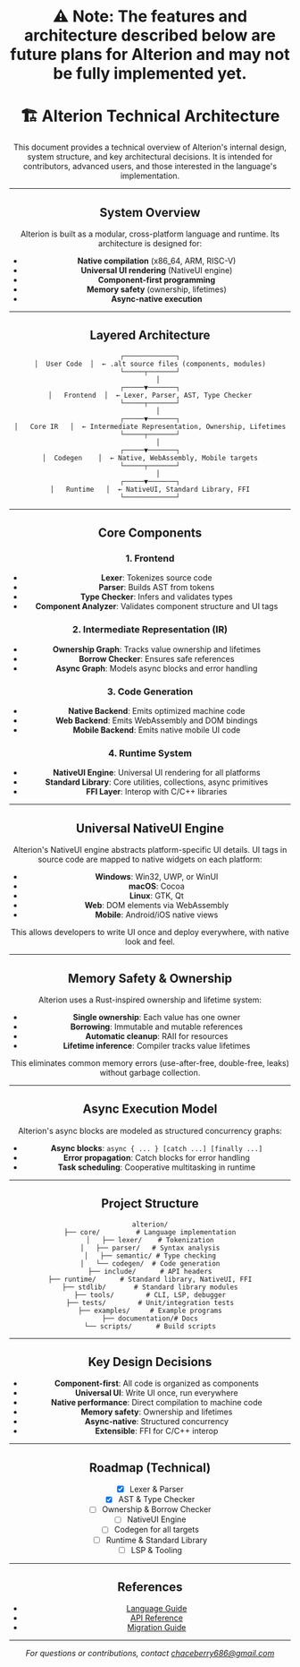 <div align="center">

# ⚠️ **Note:** The features and architecture described below are future plans for Alterion and may not be fully implemented yet.

# 🏗️ Alterion Technical Architecture

This document provides a technical overview of Alterion's internal design, system structure, and key architectural decisions. It is intended for contributors, advanced users, and those interested in the language's implementation.

---

## System Overview

Alterion is built as a modular, cross-platform language and runtime. Its architecture is designed for:
- **Native compilation** (x86_64, ARM, RISC-V)
- **Universal UI rendering** (NativeUI engine)
- **Component-first programming**
- **Memory safety** (ownership, lifetimes)
- **Async-native execution**

---

## Layered Architecture

```
┌─────────────┐
│  User Code  │  ← .alt source files (components, modules)
└─────┬───────┘
    │
┌─────▼───────┐
│   Frontend  │  ← Lexer, Parser, AST, Type Checker
└─────┬───────┘
    │
┌─────▼───────┐
│   Core IR   │  ← Intermediate Representation, Ownership, Lifetimes
└─────┬───────┘
    │
┌─────▼───────┐
│  Codegen    │  ← Native, WebAssembly, Mobile targets
└─────┬───────┘
    │
┌─────▼───────┐
│   Runtime   │  ← NativeUI, Standard Library, FFI
└─────────────┘
```

---

## Core Components

### 1. Frontend
- **Lexer**: Tokenizes source code
- **Parser**: Builds AST from tokens
- **Type Checker**: Infers and validates types
- **Component Analyzer**: Validates component structure and UI tags

### 2. Intermediate Representation (IR)
- **Ownership Graph**: Tracks value ownership and lifetimes
- **Borrow Checker**: Ensures safe references
- **Async Graph**: Models async blocks and error handling

### 3. Code Generation
- **Native Backend**: Emits optimized machine code
- **Web Backend**: Emits WebAssembly and DOM bindings
- **Mobile Backend**: Emits native mobile UI code

### 4. Runtime System
- **NativeUI Engine**: Universal UI rendering for all platforms
- **Standard Library**: Core utilities, collections, async primitives
- **FFI Layer**: Interop with C/C++ libraries

---

## Universal NativeUI Engine

Alterion's NativeUI engine abstracts platform-specific UI details. UI tags in source code are mapped to native widgets on each platform:

- **Windows**: Win32, UWP, or WinUI
- **macOS**: Cocoa
- **Linux**: GTK, Qt
- **Web**: DOM elements via WebAssembly
- **Mobile**: Android/iOS native views

This allows developers to write UI once and deploy everywhere, with native look and feel.

---

## Memory Safety & Ownership

Alterion uses a Rust-inspired ownership and lifetime system:
- **Single ownership**: Each value has one owner
- **Borrowing**: Immutable and mutable references
- **Automatic cleanup**: RAII for resources
- **Lifetime inference**: Compiler tracks value lifetimes

This eliminates common memory errors (use-after-free, double-free, leaks) without garbage collection.

---

## Async Execution Model

Alterion's async blocks are modeled as structured concurrency graphs:
- **Async blocks**: `async { ... } [catch ...] [finally ...]`
- **Error propagation**: Catch blocks for error handling
- **Task scheduling**: Cooperative multitasking in runtime

---

## Project Structure

```
alterion/
├── core/         # Language implementation
│   ├── lexer/    # Tokenization
│   ├── parser/   # Syntax analysis
│   ├── semantic/ # Type checking
│   └── codegen/  # Code generation
├── include/      # API headers
├── runtime/      # Standard library, NativeUI, FFI
├── stdlib/       # Standard library modules
├── tools/        # CLI, LSP, debugger
├── tests/        # Unit/integration tests
├── examples/     # Example programs
├── documentation/# Docs
└── scripts/      # Build scripts
```

---

## Key Design Decisions

- **Component-first**: All code is organized as components
- **Universal UI**: Write UI once, run everywhere
- **Native performance**: Direct compilation to machine code
- **Memory safety**: Ownership and lifetimes
- **Async-native**: Structured concurrency
- **Extensible**: FFI for C/C++ interop

---

## Roadmap (Technical)

- [x] Lexer & Parser
- [x] AST & Type Checker
- [ ] Ownership & Borrow Checker
- [ ] NativeUI Engine
- [ ] Codegen for all targets
- [ ] Runtime & Standard Library
- [ ] LSP & Tooling

---

## References

- [Language Guide](language-guide/)
- [API Reference](api-reference/)
- [Migration Guide](migration.md)

---

*For questions or contributions, contact [chaceberry686@gmail.com](mailto:chaceberry686@gmail.com)*
